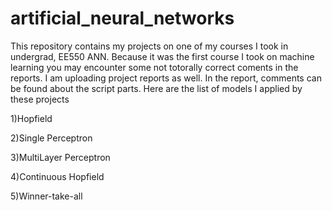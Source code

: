 # artificial_neural_networks
This repository contains my projects on one of my courses I took in undergrad, EE550 ANN. Because it was the first course I took on machine learning you may encounter some not totorally correct coments in the reports. I am uploading project reports as well. In the report, comments can be found about the script parts. Here are the list of models I applied by these projects

1)Hopfield

2)Single Perceptron

3)MultiLayer Perceptron

4)Continuous Hopfield

5)Winner-take-all
